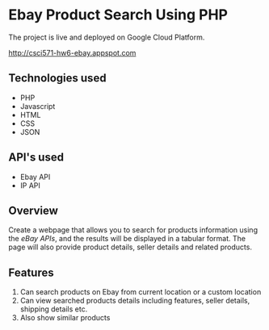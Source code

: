 # Ebay Product Search Using PHP

The project is live and deployed on Google Cloud Platform. 

http://csci571-hw6-ebay.appspot.com

## Technologies used

- PHP
- Javascript
- HTML
- CSS
- JSON

## API's used

- Ebay API
- IP API

## Overview

Create a webpage that allows you to search for products information using the *eBay APIs*, and the results will be displayed in a tabular format. The page will also provide product details, seller details and related products.

## Features

1. Can search products on Ebay from current location or a custom location
2. Can view searched products details including features, seller details, shipping details etc.
3. Also show similar products